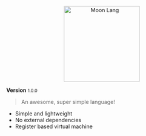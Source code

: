 
<p align="center">
<img src="assets/images/logo.png" height="200px" alt="Moon Lang" title="Moon Lang">
</p>

<b>Version</b> <small>1.0.0</small>

> An awesome, super simple language!

* Simple and lightweight
* No external dependencies
* Register based virtual machine



